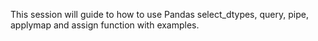 This session will guide to how to use Pandas select_dtypes, query, pipe, applymap and assign function with examples.
